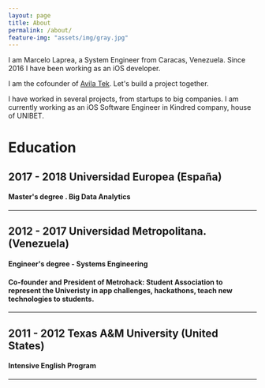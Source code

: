 ```yaml
---
layout: page
title: About
permalink: /about/
feature-img: "assets/img/gray.jpg"
---
```


I am Marcelo Laprea, a System Engineer from Caracas, Venezuela. Since 2016 I have been working as an iOS developer. 

I am the cofounder of <a href="https://avilatek.co/" target="_blank">Avila Tek</a>. Let's build a project together.

I have worked in several projects, from startups to big companies. I am currently working as an iOS Software Engineer in Kindred company, house of UNIBET. 
 
# Education

## **2017 - 2018** Universidad Europea (España)
#### Master's degree . Big Data Analytics
---

## **2012 - 2017**  Universidad Metropolitana. (Venezuela)
#### Engineer's degree - Systems Engineering
#### Co-founder and President of Metrohack: Student Association to represent the Univeristy in app challenges, hackathons, teach new technologies to students.
---

## **2011 - 2012** Texas A&M University (United States)
#### Intensive English Program

---





